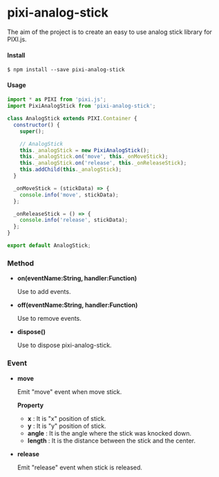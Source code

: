 # pixi-analog-stick

The aim of the project is to create an easy to use analog stick library for PIXI.js.

#### Install

```
$ npm install --save pixi-analog-stick
```

#### Usage

```javascript
import * as PIXI from 'pixi.js';
import PixiAnalogStick from 'pixi-analog-stick';

class AnalogStick extends PIXI.Container {
  constructor() {
    super();

    // AnalogStick
    this._analogStick = new PixiAnalogStick();
    this._analogStick.on('move', this._onMoveStick);
    this._analogStick.on('release', this._onReleaseStick);
    this.addChild(this._analogStick);
  }

  _onMoveStick = (stickData) => {
    console.info('move', stickData);
  };

  _onReleaseStick = () => {
    console.info('release', stickData);
  };
}

export default AnalogStick;
```

### Method

- **on(eventName:String, handler:Function)**

  Use to add events.

- **off(eventName:String, handler:Function)**

  Use to remove events.

- **dispose()**

  Use to dispose pixi-analog-stick.

### Event

- **move**

  Emit "move" event when move stick.

  **Property**
  - **x** : It is "x" position of stick.
  - **y** : It is "y" position of stick.
  - **angle** : It is the angle where the stick was knocked down.
  - **length** : It is the distance between the stick and the center.


- **release**

  Emit "release" event when stick is released.
